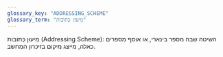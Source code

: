 ```yaml
---
glossary_key: "ADDRESSING_SCHEME"
glossary_term: "מִיעוּן כְּתוֹבוֹת"
---
```


מִיעוּן כְּתוֹבוֹת (Addressing Scheme): השיטה שבה מספר בינארי, או אוסף מספרים כאלה, מייצג מיקום בזיכרון המחשב.
